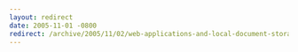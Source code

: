 ```yaml
---
layout: redirect
date: 2005-11-01 -0800
redirect: /archive/2005/11/02/web-applications-and-local-document-storage.aspx/
---
```

